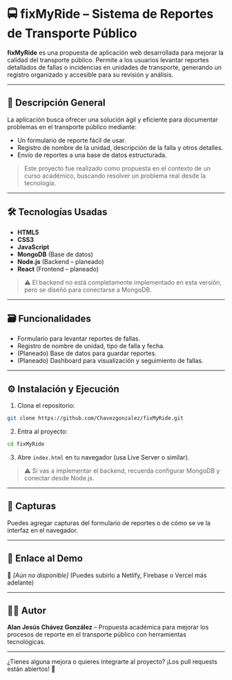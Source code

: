 # 🚍 fixMyRide – Sistema de Reportes de Transporte Público

**fixMyRide** es una propuesta de aplicación web desarrollada para mejorar la calidad del transporte público. Permite a los usuarios levantar reportes detallados de fallas o incidencias en unidades de transporte, generando un registro organizado y accesible para su revisión y análisis.

---

## 📌 Descripción General

La aplicación busca ofrecer una solución ágil y eficiente para documentar problemas en el transporte público mediante:

* Un formulario de reporte fácil de usar.
* Registro de nombre de la unidad, descripción de la falla y otros detalles.
* Envío de reportes a una base de datos estructurada.

> Este proyecto fue realizado como propuesta en el contexto de un curso académico, buscando resolver un problema real desde la tecnología.

---

## 🛠️ Tecnologías Usadas

* **HTML5**
* **CSS3**
* **JavaScript**
* **MongoDB** (Base de datos)
* **Node.js** (Backend – planeado)
* **React** (Frontend – planeado)

> ⚠️ El backend no está completamente implementado en esta versión, pero se diseñó para conectarse a MongoDB.

---

## 🗃️ Funcionalidades

* Formulario para levantar reportes de fallas.
* Registro de nombre de unidad, tipo de falla y fecha.
* (Planeado) Base de datos para guardar reportes.
* (Planeado) Dashboard para visualización y seguimiento de fallas.

---

## ⚙️ Instalación y Ejecución

1. Clona el repositorio:

```bash
git clone https://github.com/Chavezgonzalez/fixMyRide.git
```

2. Entra al proyecto:

```bash
cd fixMyRide
```

3. Abre `index.html` en tu navegador (usa Live Server o similar).

> ⚠️ Si vas a implementar el backend, recuerda configurar MongoDB y conectar desde Node.js.

---

## 📸 Capturas

Puedes agregar capturas del formulario de reportes o de cómo se ve la interfaz en el navegador.

---

## 🔗 Enlace al Demo

🔗 *\[Aún no disponible]* (Puedes subirlo a Netlify, Firebase o Vercel más adelante)

---

## 👨‍💻 Autor

**Alan Jesús Chávez González** – Propuesta académica para mejorar los procesos de reporte en el transporte público con herramientas tecnológicas.

---

¿Tienes alguna mejora o quieres integrarte al proyecto? ¡Los pull requests están abiertos! 🙌
